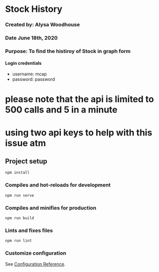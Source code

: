 # Stock History
### Created by: Alysa Woodhouse
### Date June 18th, 2020
### Purpose: To find the histiroy of Stock  in graph form

#### Login credentials
- username: mcap
- password: password


# please note that the api is limited to 500 calls and 5 in a minute
# using two api keys to help with this issue atm

## Project setup
```
npm install
```

### Compiles and hot-reloads for development
```
npm run serve
```

### Compiles and minifies for production
```
npm run build
```

### Lints and fixes files
```
npm run lint
```

### Customize configuration
See [Configuration Reference](https://cli.vuejs.org/config/).
